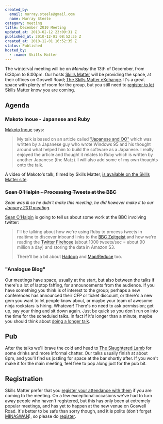 ```yaml
--- 
created_by: 
  email: murray.steele@gmail.com
  name: Murray Steele
category: meeting
title: December 2010 Meeting
updated_at: 2013-02-12 23:09:31 Z
published_at: 2010-12-01 08:52:35 Z
created_at: 2010-12-01 16:52:35 Z
status: Published
hosted_by:
  - :name: Skills Matter
---
```


The <span style="font-family: fantasy; font-size: 1.2em;">winterval</span> meeting will be on *Monday* the 13th of December, from 6:30pm to 8:00pm.  Our hosts [Skills Matter](http://skillsmatter.com/) will be providing the space, at their offices on Goswell Road; [The Skills Matter eXchange](http://skillsmatter.com/location-details/design-architecture/484/96).  It's a great space with plenty of room for the group, but you still need to <a href="#dec10registration">register to let Skills Matter know you are coming</a>.

Agenda
------

### Makoto Inoue - Japanese and Ruby

[Makoto Inoue](http://twitter.com/makoto_inoue) says:

> My talk is based on an article called ["Japanese and OO"](http://satoshi.blogs.com/life/2004/09/post.html) which was 
> written by a Japanese guy who wrote Windows 95 and his thought 
> around what helped him to build the software as a Japanese. I 
> really enjoyed the article and thought it relates to Ruby which is 
> written by another Japanese (the Matz). I will also add some of 
> my own thoughts onto the talk.

A video of Makoto's talk, filmed by Skills Matter, [is available on the Skills Matter site](http://skillsmatter.com/podcast/ajax-ria/japanese-and-ruby).

### <strike>Sean O'Halpin - Processing Tweets at the BBC</strike>

*Sean was ill so he didn't make this meeting, he did however make it to our [January 2011 meeting](/meetings/2010/12/01/december-2010-meeting/).*

[Sean O'Halpin](https://github.com/seanohalpin) is going to tell us about some work at the BBC involving twitter:

> I'll be talking about how we're using Ruby to process tweets in
> realtime to discover inbound links to the [BBC Zeitgeist](http://zeitgeist.prototyping.bbc.co.uk/zeitgeist)
> and how we're reading the [Twitter Firehose](http://dev.twitter.com/pages/streaming_api) (about 1000 tweets/sec =
> about 90 million a day) and storing the data in Amazon S3.
> 
> There'll be a bit about [Hadoop](http://hadoop.apache.org/) and [Map/Reduce](http://en.wikipedia.org/wiki/Map_reduce) too.

### "Analogue Blog"

Our meetings have space, usually at the start, but also between the talks if there's a lot of laptop faffing, for announcements from the audience.  If you have something you think is of interest to the group; perhaps a new conferences has announced their CFP or ticket discount, or there's a new gem you want to let people know about, or maybe your team of awesome ninja rockstars is hiring.  Whatever!  There's no need to ask permission; get up, say your thing and sit down again.  Just be quick so you don't run on into the time for the scheduled talks.  In fact if it's longer than a minute, maybe you should think about [doing a longer talk](/speaking/).

Pub
---

After the talks we'll brave the cold and head to [The Slaughtered Lamb](http://www.theslaughteredlambpub.com/) for some drinks and more informal chatter.  Our talks usually finish at about 8pm, and you'll find us jostling for space at the bar shortly after.  If you won't make it for the main meeting, feel free to pop along just for the pub bit.

Registration <a name="dec10registration">&nbsp;</a>
---------------------------------------------------

Skills Matter prefer that you [register your attendance with them](http://skillsmatter.com/event/ajax-ria/japanese-and-ruby-and-processing-tweets-at-the-bbc/rl-311) if you are coming to the meeting.  On a few exceptional occasions we've had to turn away people who haven't registered, but this has only been at extremely popular meetings, and has yet to happen at the new venue on Goswell Road.  It's better to be safe than sorry though, and it is polite (don't forget [MINASWAN](http://oreilly.com/ruby/excerpts/ruby-learning-rails/ruby-glossary.html#I_indexterm_d1e32036)), so please do [register](http://skillsmatter.com/event/ajax-ria/japanese-and-ruby-and-processing-tweets-at-the-bbc/rl-311).
